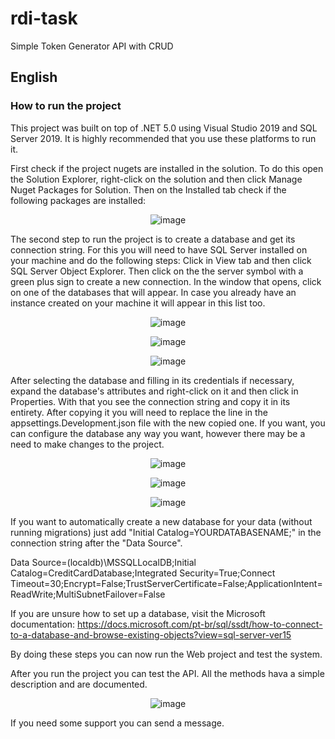 # rdi-task
Simple Token Generator API with CRUD

## English

### How to run the project

This project was built on top of .NET 5.0 using Visual Studio 2019 and SQL Server 2019. It is highly recommended that you use these platforms to run it.

First check if the project nugets are installed in the solution. To do this open the Solution Explorer, right-click on the solution and then click Manage Nuget Packages for Solution. Then on the Installed tab check if the following packages are installed:

<div align="center">
  
![image](https://user-images.githubusercontent.com/28768906/131436269-25e46b5f-cc60-422b-9647-a7d99f09a927.png)
  
</div>

The second step to run the project is to create a database and get its connection string. For this you will need to have SQL Server installed on your machine and do the following steps: Click in View tab and then click SQL Server Object Explorer. Then click on the the server symbol with a green plus sign to create a new connection. In the window that opens, click on one of the databases that will appear. In case you already have an instance created on your machine it will appear in this list too. 

<div align="center">
  
![image](https://user-images.githubusercontent.com/28768906/131436369-e5113065-a7e1-4232-a2ee-0698d997356d.png)

![image](https://user-images.githubusercontent.com/28768906/131436422-4fca0aa1-31c2-4cd5-8e91-06a4a82c1190.png)

![image](https://user-images.githubusercontent.com/28768906/131436461-362eaa8d-ed58-4e55-8772-d23646096b09.png)
  
</div>

After selecting the database and filling in its credentials if necessary, expand the database's attributes and right-click on it and then click in Properties. With that you see the connection string and copy it in its entirety. After copying it you will need to replace the line in the appsettings.Development.json file with the new copied one. If you want, you can configure the database any way you want, however there may be a need to make changes to the project. 

<div align="center">
  
![image](https://user-images.githubusercontent.com/28768906/131436526-a9ca8d6a-d482-4561-bfd1-b19ca9d8fdc5.png)

![image](https://user-images.githubusercontent.com/28768906/131436568-3e5bb4af-29e2-4f1f-b380-ccd54e1ccf29.png)

![image](https://user-images.githubusercontent.com/28768906/131436631-3bb8cf74-fc14-4e51-9885-49e3202e8115.png)
  
</div>

If you want to automatically create a new database for your data (without running migrations) just add "Initial Catalog=YOURDATABASENAME;" in the connection string after the "Data Source".

Data Source=(localdb)\MSSQLLocalDB;Initial Catalog=CreditCardDatabase;Integrated Security=True;Connect Timeout=30;Encrypt=False;TrustServerCertificate=False;ApplicationIntent=ReadWrite;MultiSubnetFailover=False

If you are unsure how to set up a database, visit the Microsoft documentation:
https://docs.microsoft.com/pt-br/sql/ssdt/how-to-connect-to-a-database-and-browse-existing-objects?view=sql-server-ver15

By doing these steps you can now run the Web project and test the system.

After you run the project you can test the API. All the methods hava a simple description and are documented.

<div align="center">
  
![image](https://user-images.githubusercontent.com/28768906/131436925-65036476-6fee-4885-b612-003bbafdd064.png)

</div>

If you need some support you can send a message.
